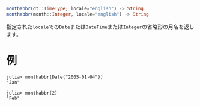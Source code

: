 ```julia
monthabbr(dt::TimeType; locale="english") -> String
monthabbr(month::Integer, locale="english") -> String
```

指定された`locale`での`Date`または`DateTime`または`Integer`の省略形の月名を返します。

# 例

```jldoctest
julia> monthabbr(Date("2005-01-04"))
"Jan"

julia> monthabbr(2)
"Feb"
```
